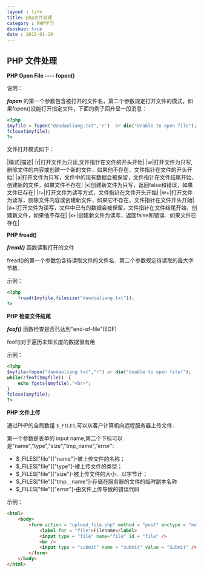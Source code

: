 ```yaml
---
layout : life
title: php文件处理
category : PHP学习
duoshuo: true
date : 2015-01-19
---
```


<!-- more -->

## PHP 文件处理

**PHP Open File ---- fopen()**

说明：

***fopen*** 的第一个参数包含被打开的文件名，第二个参数规定打开文件的模式，如果fopen()没能打开指定文件，下面的例子回升呈一段消息：

```php
<?php
$myfile = fopen("daodaoliang.txt",'r')  or die("Unable to open file");
fclose($myfile);
?>
```

文件打开模式如下：

|模式|描述|
|r|打开文件为只读,文件指针在文件的开头开始|
|w|打开文件为只写,删除文件的内容或创建一个新的文件，如果他不存在．文件指针在文件的开头开始|
|a|打开文件为只写，文件中的现有数据会被保留，文件指针在文件结尾开始，创建新的文件，如果文件不存在|
|x|创建新文件为只写，返回false和错误，如果文件已存在|
|r+|打开文件为读写方式，文件指针在文件开头开始|
|w+|打开文件为读写，删除文件内容或创建新文件，如果它不存在，文件指针在文件开头开始|
|a+|打开文件为读写，文件中已有的数据会被保留，文件指针在文件结尾开始，创建新文件，如果他不存在|
|x+|创建新文件为读写，返回false和错误．如果文件已存在|

**PHP fread()**

***fread()*** 函数读取打开的文件

fread()的第一个参数包含待读取文件的文件名．第二个参数规定待读取的最大字节数．

示例：

```php
<?php
	fread($myfile,filesize("daodoaliang.txt"));
?>
```

**PHP 检查文件结尾**

***feof()*** 函数检查是否已达到"end-of-file"(EOF)

feof()对于遍历未知长度的数据很有用

示例：

```php
<?php
$myfile=fopen("daodaoliang.txt","r") or die("Unable to open file!");
while(!feof($myfile))　{
	echo fgets($myfile)."<br>";
}
fclose($myfile);
?>
```

**PHP 文件上传**

通过PHP的全局数组 ```$_FILES```,可以从客户计算机向远程服务器上传文件．

第一个参数是表单的 input name,第二个下标可以是"name","type","size","tmp_name","error":

* $_FILES["file"]["name"]-被上传文件的名称；
* $_FILES["file"]["type"]-被上传文件的类型；
* $_FILES["file"]["size"]-被上传文件的大小．以字节计；
* $_FILES["file"]["tmp＿name"]-存储在服务器的文件的临时副本名称
* $_FILES["file"]["error"]-由文件上传导致的错误代码

示例：

```html
<html>
	<body>
		<form action = "upload_file.php" method = "post" enctype = "multipart/form-data">
			<label for = "file">Filename</label>
			<input type = "file" name="file" id = "file" />
			<br />
			<input type = "submit" name = "submit" value = "Submit" />
		</form>
	</body>
</html>
```
